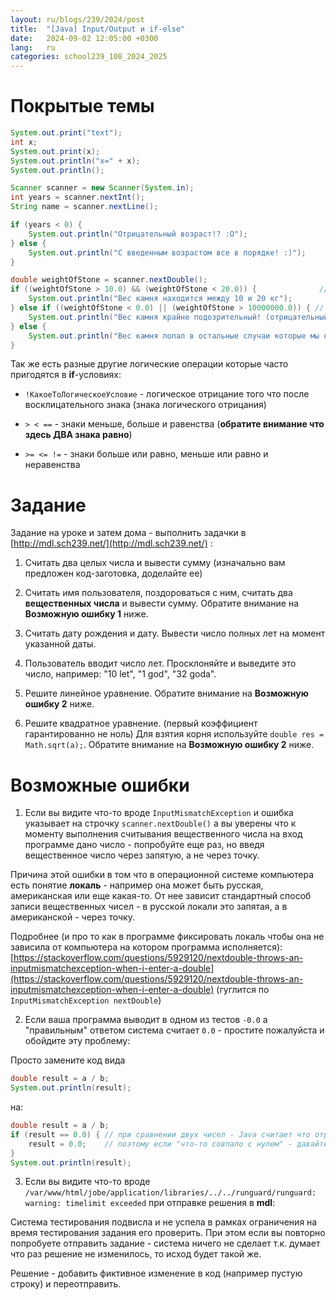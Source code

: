 ```yaml
---
layout: ru/blogs/239/2024/post
title:  "[Java] Input/Output и if-else"
date:   2024-09-02 12:05:00 +0300
lang:   ru
categories: school239_108_2024_2025
---
```


**Покрытые темы**
====

```java
System.out.print("text");
int x;
System.out.print(x);
System.out.println("x=" + x);
System.out.println();

Scanner scanner = new Scanner(System.in);
int years = scanner.nextInt();
String name = scanner.nextLine();

if (years < 0) {
    System.out.println("Отрицательный возраст!? :O");
} else {
    System.out.println("С введенным возрастом все в порядке! :)");
}

double weightOfStone = scanner.nextDouble();
if ((weightOfStone > 10.0) && (weightOfStone < 20.0)) {              // это логическое И
    System.out.println("Вес камня находится между 10 и 20 кг");
} else if ((weightOfStone < 0.0) || (weightOfStone > 10000000.0)) { // это логическое ИЛИ
    System.out.println("Вес камня крайне подозрительный! (отрицательный или очень большой)");
} else {
    System.out.println("Вес камня попал в остальные случаи которые мы не разобрали: " + weightOfStone);
}
```

Так же есть разные другие логические операции которые часто пригодятся в **if**-условиях:

 - ```!КакоеТоЛогическоеУсловие``` - логическое отрицание того что после восклицательного знака (знака логического отрицания)
 
 - ```> < ==``` - знаки меньше, больше и равенства (**обратите внимание что здесь ДВА знака равно**)
 
 - ```>= <= !=``` - знаки больше или равно, меньше или равно и неравенства


**Задание**
====

Задание на уроке и затем дома - выполнить задачки в [http://mdl.sch239.net/](http://mdl.sch239.net/) :

1) Считать два целых числа и вывести сумму (изначально вам предложен код-заготовка, доделайте ее)

2) Считать имя пользователя, поздороваться с ним, считать два **вещественных числа** и вывести сумму. Обратите внимание на **Возможную ошибку 1** ниже.

3) Считать дату рождения и дату. Вывести число полных лет на момент указанной даты.

4) Пользователь вводит число лет. Просклоняйте и выведите это число, например: "10 let", "1 god", "32 goda".

5) Решите линейное уравнение. Обратите внимание на **Возможную ошибку 2** ниже.

6) Решите квадратное уравнение. (первый коэффициент гарантированно не ноль) Для взятия корня используйте ```double res = Math.sqrt(a);```. Обратите внимание на **Возможную ошибку 2** ниже.

**Возможные ошибки**
====

1) Если вы видите что-то вроде ```InputMismatchException``` и ошибка указывает на строчку ```scanner.nextDouble()``` а вы уверены что к моменту выполнения считывания вещественного числа на вход программе дано число - попробуйте еще раз, но введя вещественное число через запятую, а не через точку.

Причина этой ошибки в том что в операционной системе компьютера есть понятие **локаль** - например она может быть русская, американская или еще какая-то. От нее зависит стандартный способ записи вещественных чисел - в русской локали это запятая, а в американской - через точку.

Подробнее (и про то как в программе фиксировать локаль чтобы она не зависила от компьютера на котором программа исполняется): [https://stackoverflow.com/questions/5929120/nextdouble-throws-an-inputmismatchexception-when-i-enter-a-double](https://stackoverflow.com/questions/5929120/nextdouble-throws-an-inputmismatchexception-when-i-enter-a-double) (гуглится по ```InputMismatchException nextDouble```)

2) Если ваша программа выводит в одном из тестов ```-0.0``` а "правильным" ответом система считает ```0.0``` - простите пожалуйста и обойдите эту проблему:

Просто замените код вида

```java
double result = a / b;
System.out.println(result);
```

на:

```java
double result = a / b;
if (result == 0.0) { // при сравнении двух чисел - Java считает что отрицательный ноль и простой ноль - совпадают
    result = 0.0;    // поэтому если "что-то совпало с нулем" - давайте положим туда "обычный ноль" (т.о. заменив -0.0 на 0.0)
} 
System.out.println(result);
```

3) Если вы видите что-то вроде ```/var/www/html/jobe/application/libraries/../../runguard/runguard: warning: timelimit exceeded``` при отправке решения в **mdl**:

Система тестирования подвисла и не успела в рамках ограничения на время тестирования задания его проверить. При этом если вы повторно попробуете отправить задание - система ничего не сделает т.к. думает что раз решение не изменилось, то исход будет такой же.

Решение - добавить фиктивное изменение в код (например пустую строку) и переотправить.
